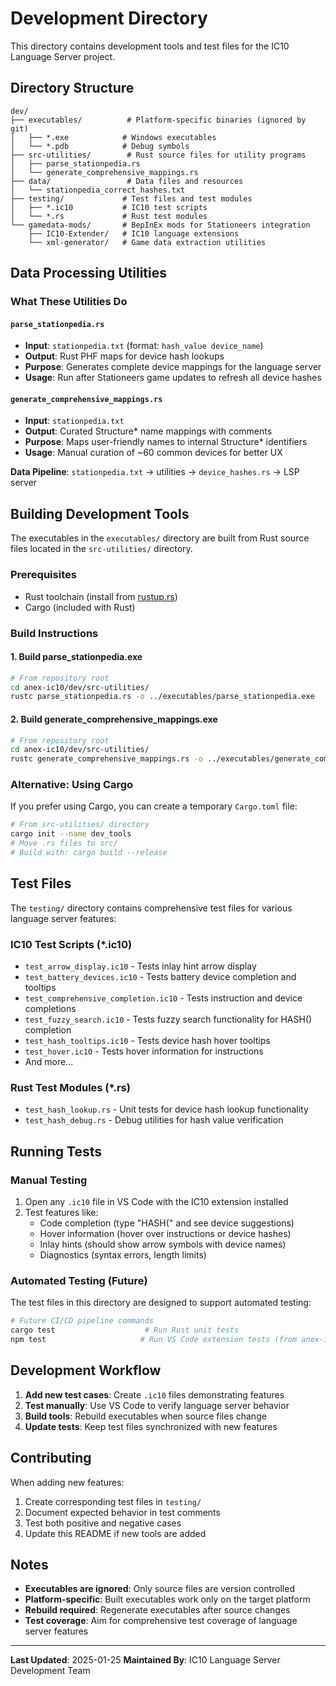 # Development Directory

This directory contains development tools and test files for the IC10 Language Server project.

## Directory Structure

```
dev/
├── executables/          # Platform-specific binaries (ignored by git)
│   ├── *.exe            # Windows executables
│   └── *.pdb            # Debug symbols
├── src-utilities/        # Rust source files for utility programs
│   ├── parse_stationpedia.rs
│   └── generate_comprehensive_mappings.rs
├── data/                 # Data files and resources
│   └── stationpedia_correct_hashes.txt
├── testing/             # Test files and test modules
│   ├── *.ic10           # IC10 test scripts
│   └── *.rs             # Rust test modules
└── gamedata-mods/       # BepInEx mods for Stationeers integration
    ├── IC10-Extender/   # IC10 language extensions
    └── xml-generator/   # Game data extraction utilities
```

## Data Processing Utilities

### What These Utilities Do

#### `parse_stationpedia.rs`
- **Input**: `stationpedia.txt` (format: `hash_value device_name`)
- **Output**: Rust PHF maps for device hash lookups
- **Purpose**: Generates complete device mappings for the language server
- **Usage**: Run after Stationeers game updates to refresh all device hashes

#### `generate_comprehensive_mappings.rs`
- **Input**: `stationpedia.txt`
- **Output**: Curated Structure* name mappings with comments
- **Purpose**: Maps user-friendly names to internal Structure* identifiers
- **Usage**: Manual curation of ~60 common devices for better UX

**Data Pipeline**: `stationpedia.txt` → utilities → `device_hashes.rs` → LSP server

## Building Development Tools

The executables in the `executables/` directory are built from Rust source files located in the `src-utilities/` directory.

### Prerequisites

- Rust toolchain (install from [rustup.rs](https://rustup.rs/))
- Cargo (included with Rust)

### Build Instructions

#### 1. Build parse_stationpedia.exe
```bash
# From repository root
cd anex-ic10/dev/src-utilities/
rustc parse_stationpedia.rs -o ../executables/parse_stationpedia.exe
```

#### 2. Build generate_comprehensive_mappings.exe
```bash
# From repository root
cd anex-ic10/dev/src-utilities/
rustc generate_comprehensive_mappings.rs -o ../executables/generate_comprehensive_mappings.exe
```

### Alternative: Using Cargo
If you prefer using Cargo, you can create a temporary `Cargo.toml` file:

```bash
# From src-utilities/ directory
cargo init --name dev_tools
# Move .rs files to src/
# Build with: cargo build --release
```

## Test Files

The `testing/` directory contains comprehensive test files for various language server features:

### IC10 Test Scripts (*.ic10)
- `test_arrow_display.ic10` - Tests inlay hint arrow display
- `test_battery_devices.ic10` - Tests battery device completion and tooltips
- `test_comprehensive_completion.ic10` - Tests instruction and device completions
- `test_fuzzy_search.ic10` - Tests fuzzy search functionality for HASH() completion
- `test_hash_tooltips.ic10` - Tests device hash hover tooltips
- `test_hover.ic10` - Tests hover information for instructions
- And more...

### Rust Test Modules (*.rs)
- `test_hash_lookup.rs` - Unit tests for device hash lookup functionality
- `test_hash_debug.rs` - Debug utilities for hash value verification

## Running Tests

### Manual Testing
1. Open any `.ic10` file in VS Code with the IC10 extension installed
2. Test features like:
   - Code completion (type "HASH(" and see device suggestions)
   - Hover information (hover over instructions or device hashes)
   - Inlay hints (should show arrow symbols with device names)
   - Diagnostics (syntax errors, length limits)

### Automated Testing (Future)
The test files in this directory are designed to support automated testing:

```bash
# Future CI/CD pipeline commands
cargo test                    # Run Rust unit tests
npm test                     # Run VS Code extension tests (from anex-ic10-language-support/)
```

## Development Workflow

1. **Add new test cases**: Create `.ic10` files demonstrating features
2. **Test manually**: Use VS Code to verify language server behavior
3. **Build tools**: Rebuild executables when source files change
4. **Update tests**: Keep test files synchronized with new features

## Contributing

When adding new features:

1. Create corresponding test files in `testing/`
2. Document expected behavior in test comments
3. Test both positive and negative cases
4. Update this README if new tools are added

## Notes

- **Executables are ignored**: Only source files are version controlled
- **Platform-specific**: Built executables work only on the target platform
- **Rebuild required**: Regenerate executables after source changes
- **Test coverage**: Aim for comprehensive test coverage of language server features

---

**Last Updated**: 2025-01-25
**Maintained By**: IC10 Language Server Development Team